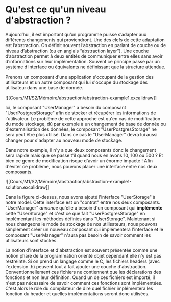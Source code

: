 # Qu'est ce qu'un niveau d'abstraction ?

Aujourd’hui, il est important qu’un programme puisse s’adapter aux différents changements qui proviendront. Une des clefs de cette adaptation est l’abstraction. On définit souvent l’abstraction en parlant de couche ou de niveau d’abstraction (ou en anglais “abstraction layer”). Une couche d’abstraction permet à deux entités de communiquer entre elles sans avoir d’informations sur leur implémentation. Souvent ce principe passe par un système d’interface ou équivalents ne définissant que la structure attendue. 

Prenons un composant d'une application s'occupant de la gestion des utilisateurs et un autre composant qui lui s'occupe du stockage des utilisateur dans une base de donnée.

![[Cours/M1/S2/Mémoire/abstraction/abstraction-example1.excalidraw]]

Ici, le composant "UserManager" a besoin du composant "UserPostgresStorage" afin de stocker et récupérer les informations de l'utilisateur. Le problème de cette approche est qu'en cas de modification du mode stockage, dû par exemple à un changement de base de donnée ou d'externalisation des données, le composant "UserPostgresStorage" ne sera peut être plus utilisé. Dans ce cas le "UserManager" devra lui aussi changer pour s'adapter au nouveau mode de stockage. 

Dans notre exemple, il n'y a que deux composants donc le changement sera rapide mais que se passe t'il quand nous en avons 10, 100 ou 500 ? Et bien ce genre de modification risque d'avoir un énorme impacte ! Afin d'éviter ce problème, nous pouvons placer une interface entre nos deux composants. 

![[Cours/M1/S2/Mémoire/abstraction/abstraction-example1-solution.excalidraw]]

Dans la figure ci-dessus, nous avons ajouté l'interface "UserStorage" à notre model. Cette interface est un "contrat" entre nos deux composants. "UserManager" *annonce* qu'elle a besoin d'un composant qui **implémente** cette "UserStorage" et c'est ce que fait "UserPostgresStorage" en implémentant les méthodes définies dans "UserStorage". Maintenant si nous changeons le mode de stockage de nos utilisateurs, nous pouvons simplement créer un nouveau composant qui implémentera l'interface et le composant "UserManager" n'aura pas besoin de savoir comment les utilisateurs sont stockés.

La notion d'interface et d'abstraction est souvent présentée comme une notion phare de la programmation orienté objet cependant elle n'y est pas restreinte. Si on prend un langage comme le C, les fichiers headers (avec l'extension .h) peuvent tout à fait ajouter une couche d'abstraction. Conventionnellement ces fichiers ne contiennent que les déclarations des fonctions et non leur définition. Quand un de ces fichiers est importé, il n'est pas nécessaire de savoir comment ces fonctions sont implémentées. C'est alors le rôle du compilateur de dire quel fichier implémentera les fonction du header et quelles implémentations seront donc utilisées.
